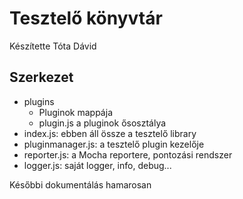 # Tesztelő könyvtár

Készítette Tóta Dávid

## Szerkezet

- plugins
  - Pluginok mappája
  - plugin.js a pluginok ősosztálya
- index.js: ebben áll össze a tesztelő library
- pluginmanager.js: a tesztelő plugin kezelője
- reporter.js: a Mocha reportere, pontozási rendszer
- logger.js: saját logger, info, debug...

Későbbi dokumentálás hamarosan
